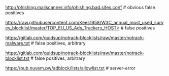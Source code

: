 http://phishing.mailscanner.info/phishing.bad.sites.conf # obvious false positives

https://raw.githubusercontent.com/Kees1958/W3C_annual_most_used_survey_blocklist/master/TOP_EU_US_Ads_Trackers_HOST> # false positives

https://gitlab.com/quidsup/notrack-blocklists/raw/master/notrack-malware.txt # false positives, arbitrary

https://gitlab.com/quidsup/notrack-blocklists/raw/master/notrack-blocklist.txt # false positives, arbitrary

https://pub.nuvem.pw/adblock/lists/allowlist.txt # server-error
